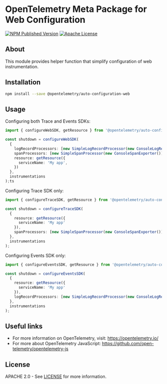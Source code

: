 # OpenTelemetry Meta Package for Web Configuration

[![NPM Published Version][npm-img]][npm-url]
[![Apache License][license-image]][license-url]

## About

This module provides helper function that simplify configuration of web instrumentation.

## Installation

```bash
npm install --save @opentelemetry/auto-configuration-web
```

## Usage

Configuring both Trace and Events SDKs:

```ts
import { configureWebSDK, getResource } from '@opentelemetry/auto-configuration-web';

const shutdown = configureWebSDK(
  {
    logRecordProcessors: [new SimpleLogRecordProcessor(new ConsoleLogRecordExporter())],
    spanProcessors: [new SimpleSpanProcessor(new ConsoleSpanExporter())],
    resource: getResource({
      serviceName: 'My app',
    })
  },
  instrumentations
);ts
```

Configuring Trace SDK only:

```ts
import { configureTraceSDK, getResource } from '@opentelemetry/auto-configuration-web';

const shutdown = configureTraceSDK(
  {
    resource: getResource({
      serviceName: 'My app'
    }),
    spanProcessors: [new SimpleSpanProcessor(new ConsoleSpanExporter())],
  },
  instrumentations
);
```

Configuring Events SDK only:

```ts
import { configureEventsSDK, getResource } from '@opentelemetry/auto-configuration-web';

const shutdown = configureEventsSDK(
  {
    resource: getResource({
      serviceName: 'My app'
    }),
    logRecordProcessors: [new SimpleLogRecordProcessor(new ConsoleLogRecordExporter())],
  },
  instrumentations
);
```

## Useful links

- For more information on OpenTelemetry, visit: <https://opentelemetry.io/>
- For more about OpenTelemetry JavaScript: <https://github.com/open-telemetry/opentelemetry-js>

## License

APACHE 2.0 - See [LICENSE][license-url] for more information.

[license-url]: https://github.com/open-telemetry/opentelemetry-js-contrib/blob/main/LICENSE
[license-image]: https://img.shields.io/badge/license-Apache_2.0-green.svg?style=flat
[npm-url]: https://www.npmjs.com/package/@opentelemetry/auto-instrumentations-node
[npm-img]: https://badge.fury.io/js/%40opentelemetry%2Fauto-instrumentations-node.svg
